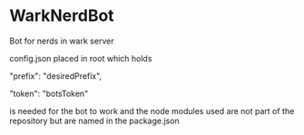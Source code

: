 # WarkNerdBot
Bot for nerds in wark server

config.json placed in root which holds

"prefix": "desiredPrefix",

"token": "botsToken"

is needed for the bot to work and the node modules used are not part of the repository but are named in the package.json
